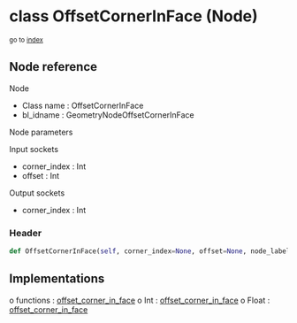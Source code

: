 # class OffsetCornerInFace (Node)

<sub>go to [index](/docs/index.md)</sub>

## Node reference

Node
 - Class name : OffsetCornerInFace
 - bl_idname : GeometryNodeOffsetCornerInFace

Node parameters

Input sockets
 - corner_index : Int
 - offset : Int

Output sockets
 - corner_index : Int

### Header

``` python
def OffsetCornerInFace(self, corner_index=None, offset=None, node_label=None, node_color=None):
```

## Implementations

o functions : [offset_corner_in_face](/docs/GeoNodes_classes/GLOBAL.md#offset_corner_in_face)
o Int : [offset_corner_in_face](/docs/GeoNodes_classes/Int.md#offset_corner_in_face)
o Float : [offset_corner_in_face](/docs/GeoNodes_classes/Float.md#offset_corner_in_face)

